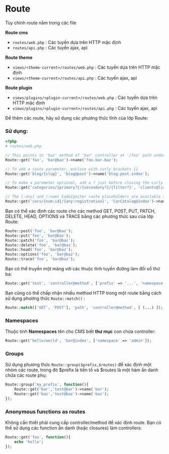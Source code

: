 # Route
Tùy chỉnh route nằm trong các file

**Route cms**
* `routes/web.php` : Các tuyến dựa trên HTTP mặc định
* `routes/api.php` : Các tuyến ajax, api

**Route theme**
* `views/<theme-current>/routes/web.php` : Các tuyến dựa trên HTTP mặc định
* `views/<theme-current>/routes/api.php` : Các tuyến ajax, api

**Route plugin**
* `views/plugins/<plugin-current>/routes/web.php` : Các tuyến dựa trên HTTP mặc định
* `views/plugins/<plugin-current>/routes/api.php` : Các tuyến ajax, api

Để thêm các route, hãy sử dụng các phương thức tĩnh của lớp Route:


### Sử dụng:
```php
<?php
# routes/web.php

// This points to 'baz' method of 'bar' controller at '/foo' path under a GET request:
Route::get('foo', 'bar@baz')->name('foo.bar.baz');

// To add a route parameter, enclose with curly brackets {}
Route::get('blog/{slug}', 'blog@post')->name('blog.post.index');

// To make a parameter optional, add a ? just before closing the curly brackets
Route::get('categories/{primary?}/{secondary?}/{filter?}', 'clients@list')->name('clients.list');

// The (:any) and (:num) CodeIgniter route placeholders are available to use, with this syntax:
Route::get('cars/{num:id}/{any:registration}', 'CarCatalog@index')->name('CarCatalog.index');
```

Bạn có thể xác định các route cho các method GET, POST, PUT, PATCH, DELETE, HEAD, OPTIONS và TRACE bằng các phương thức sau của lớp Route:

```php
Route::post('foo', 'bar@baz');
Route::put('foo', 'bar@baz');
Route::patch('foo', 'bar@baz');
Route::delete('foo', 'bar@baz');
Route::head('foo', 'bar@baz');
Route::options('foo', 'bar@baz');
Route::trace('foo', 'bar@baz');
```

Bạn có thể truyền một mảng với các thuộc tính tuyến đường làm đối số thứ ba:

```php
Route::get('test', 'controller@method', ['prefix' => '...', 'namespace' => '...', (...)] );
```

Bạn cũng có thể chấp nhận nhiều method HTTP trong một route bằng cách sử dụng phương thức `Route::match()` :

```php
Route::match(['GET', 'POST'], 'path', 'controller@method', [ (...) ]);
```

### Namespaces

Thuộc tính **Namespaces** tên cho CMS biết **thư mục** con chứa controller:

```php
Route::get('hello/world', 'bar@index', ['namespace' => 'admin']);
```

### Groups

Sử dụng phương thức `Route::group($prefix,$routes)` để xác định một nhóm các route, trong đó $prefix là tiền tố và $routes là một hàm ẩn danh chứa các route phụ:

```php
Route::group('my_prefix', function(){
    Route::get('bar','test@bar')->name('bar');
    Route::get('baz','test@baz')->name('baz');
});
```

### Anonymous functions as routes

Không cần thiết phải cung cấp controller/method để xác định route. Bạn có thể sử dụng các function ẩn danh (hoặc closures) làm controllers:
```php
Route::get('foo', function(){
    echo 'hello';
});
```